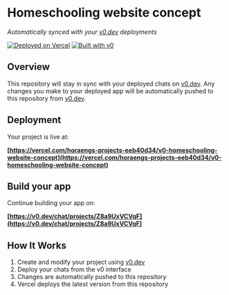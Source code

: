 # Homeschooling website concept

*Automatically synced with your [v0.dev](https://v0.dev) deployments*

[![Deployed on Vercel](https://img.shields.io/badge/Deployed%20on-Vercel-black?style=for-the-badge&logo=vercel)](https://vercel.com/horaengs-projects-eeb40d34/v0-homeschooling-website-concept)
[![Built with v0](https://img.shields.io/badge/Built%20with-v0.dev-black?style=for-the-badge)](https://v0.dev/chat/projects/Z8a9UxVCVqF)

## Overview

This repository will stay in sync with your deployed chats on [v0.dev](https://v0.dev).
Any changes you make to your deployed app will be automatically pushed to this repository from [v0.dev](https://v0.dev).

## Deployment

Your project is live at:

**[https://vercel.com/horaengs-projects-eeb40d34/v0-homeschooling-website-concept](https://vercel.com/horaengs-projects-eeb40d34/v0-homeschooling-website-concept)**

## Build your app

Continue building your app on:

**[https://v0.dev/chat/projects/Z8a9UxVCVqF](https://v0.dev/chat/projects/Z8a9UxVCVqF)**

## How It Works

1. Create and modify your project using [v0.dev](https://v0.dev)
2. Deploy your chats from the v0 interface
3. Changes are automatically pushed to this repository
4. Vercel deploys the latest version from this repository